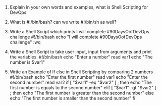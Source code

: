1. Explain in your own words and examples, what is Shell Scripting for DevOps.
2. What is #!/bin/bash? can we write #!/bin/sh as well?

3. Write a Shell Script which prints I will complete #90DaysOofDevOps challenge
#!/bin/bash
echo "I will complete #90DaysOofDevOps challenge"
:wq

4. Write a Shell Script to take user input, input from arguments and print the variables.
#!/bin/bash
echo "Enter a number"
read var1
echo "The number is $var1"

5. Write an Example of If else in Shell Scripting by comparing 2 numbers
#!/bin/bash
echo "Enter the first number"
read var1
echo "Enter the second number"
read var2
if [ "$var1" -eq "$var2" ] ;
then
echo "The first number is equals to the second number"
elif [ "$var1" -gt "$var2" ] ;
then
echo "The first number is greater than the second number"
else
echo "The first number is smaller than the second number"
fi


